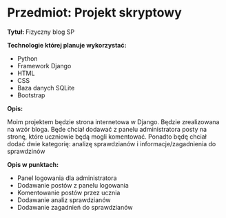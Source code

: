 # Przedmiot: Projekt skryptowy
<p><b> Tytuł: </b>Fizyczny blog SP </p>
<p> <b>Technologie której planuje wykorzystać: </b></p>
<ul>
  <li> Python </li>
  <li> Framework Django </li>
  <li> HTML </li>
  <li> CSS </li>
  <li> Baza danych SQLite </li>
  <li> Bootstrap </li>
</ul>
<p> <b> Opis: </b></p>
<p> Moim projektem będzie strona internetowa w Django. Będzie zrealizowana na wzór bloga. Będe chciał dodawać z panelu administratora posty na stronę, które uczniowie będą mogli komentować. Ponadto będę chciał dodać dwie kategorię: analizę sprawdzianów i informacje/zagadnienia do sprawdzinów</p> 
<p> <b> Opis w punktach: </b> </p>
<ul>
  <li>Panel logowania dla administratora</li>
  <li>Dodawanie postów z panelu logowania</li>
  <li>Komentowanie postów przez ucznia</li>
  <li>Dodawanie analiz sprawdzianów</li>
  <li>Dodawanie zagadnień do sprawdzianów</li>
</ul>
